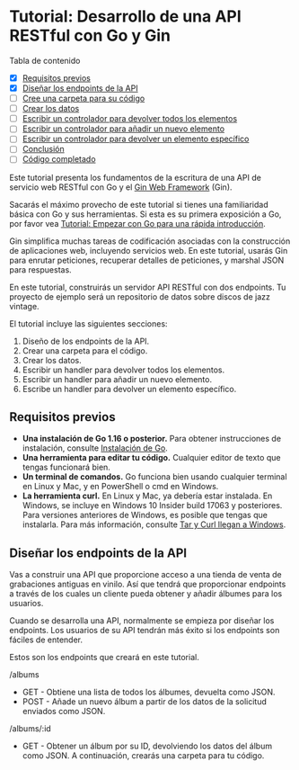# Tutorial: Desarrollo de una API RESTful con Go y Gin

Tabla de contenido

- [x] [Requisitos previos](#requisitos-previos)
- [x] [Diseñar los endpoints de la API](#diseñar-los-endpoints-de-la-api)
- [ ] [Cree una carpeta para su código](#cree-una-carpeta-para-su-código)
- [ ] [Crear los datos](#crear-los-datos)
- [ ] [Escribir un controlador para devolver todos los elementos](#escribir-un-controlador-para-devolver-todos-los-elementos)
- [ ] [Escribir un controlador para añadir un nuevo elemento](#escribir-un-controlador-para-añadir-un-nuevo-elemento)
- [ ] [Escribir un controlador para devolver un elemento específico](#escribir-un-controlador-para-devolver-un-elemento-específico)
- [ ] [Conclusión](#conclusión)
- [ ] [Código completado](#código-completado)

Este tutorial presenta los fundamentos de la escritura de una API de servicio web RESTful con Go y el [Gin Web Framework](https://gin-gonic.com/docs/) (Gin).

Sacarás el máximo provecho de este tutorial si tienes una familiaridad básica con Go y sus herramientas. Si esta es su primera exposición a Go, por favor vea [Tutorial: Empezar con Go para una rápida introducción](../1.Tutorial-Primeros_Pasos/).

Gin simplifica muchas tareas de codificación asociadas con la construcción de aplicaciones web, incluyendo servicios web. En este tutorial, usarás Gin para enrutar peticiones, recuperar detalles de peticiones, y marshal JSON para respuestas.

En este tutorial, construirás un servidor API RESTful con dos endpoints. Tu proyecto de ejemplo será un repositorio de datos sobre discos de jazz vintage.

El tutorial incluye las siguientes secciones:

1. Diseño de los endpoints de la API.
2. Crear una carpeta para el código.
3. Crear los datos.
4. Escribir un handler para devolver todos los elementos.
5. Escribir un handler para añadir un nuevo elemento.
6. Escribe un handler para devolver un elemento específico.

## Requisitos previos

- **Una instalación de Go 1.16 o posterior.** Para obtener instrucciones de instalación, consulte [Instalación de Go](https://go.dev/doc/install).
- **Una herramienta para editar tu código.** Cualquier editor de texto que tengas funcionará bien.
- **Un terminal de comandos.** Go funciona bien usando cualquier terminal en Linux y Mac, y en PowerShell o cmd en Windows.
- **La herramienta curl.** En Linux y Mac, ya debería estar instalada. En Windows, se incluye en Windows 10 Insider build 17063 y posteriores. Para versiones anteriores de Windows, es posible que tengas que instalarla. Para más información, consulte [Tar y Curl llegan a Windows](https://learn.microsoft.com/en-us/virtualization/community/team-blog/2017/20171219-tar-and-curl-come-to-windows).

## Diseñar los endpoints de la API

Vas a construir una API que proporcione acceso a una tienda de venta de grabaciones antiguas en vinilo. Así que tendrá que proporcionar endpoints a través de los cuales un cliente pueda obtener y añadir álbumes para los usuarios.

Cuando se desarrolla una API, normalmente se empieza por diseñar los endpoints. Los usuarios de su API tendrán más éxito si los endpoints son fáciles de entender.

Estos son los endpoints que creará en este tutorial.

/albums

- GET - Obtiene una lista de todos los álbumes, devuelta como JSON.
- POST - Añade un nuevo álbum a partir de los datos de la solicitud enviados como JSON.

/albums/:id

- GET - Obtener un álbum por su ID, devolviendo los datos del álbum como JSON.
A continuación, crearás una carpeta para tu código.

